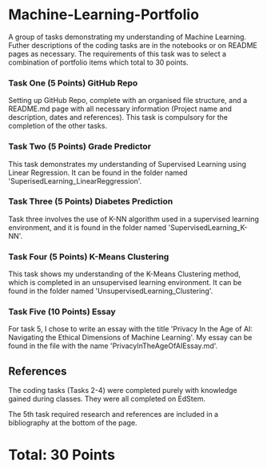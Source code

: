 # Machine-Learning-Portfolio
A group of tasks demonstrating my understanding of Machine Learning. Futher descriptions of the coding tasks are in the notebooks or on README pages as necessary. The requirements of this task was to select a combination of portfolio items which total to 30 points.

### Task One (5 Points) GitHub Repo
Setting up GitHub Repo, complete with an organised file structure, and a README.md page with all necessary information (Project name and description, 
dates and references). This task is compulsory for the completion of the other tasks.

### Task Two (5 Points) Grade Predictor
This task demonstrates my understanding of Supervised Learning using Linear Regression. It can be found in the folder named 'SuperisedLearning_LinearReggression'.

### Task Three (5 Points) Diabetes Prediction
Task three involves the use of K-NN algorithm used in a supervised learning environment, and it is found in the folder named 'SupervisedLearning_K-NN'.

### Task Four (5 Points) K-Means Clustering
This task shows my understanding of the K-Means Clustering method, which is completed in an unsupervised learning environment. It can be found in the folder named 'UnsupervisedLearning_Clustering'.

### Task Five (10 Points) Essay
For task 5, I chose to write an essay with the title 'Privacy In the Age of AI: Navigating the Ethical Dimensions of Machine Learning'. My essay can be found in the file with the name 'PrivacyInTheAgeOfAIEssay.md'.

## References
The coding tasks (Tasks 2-4) were completed purely with knowledge gained during classes. They were all completed on EdStem.

The 5th task required research and references are included in a bibliography at the bottom of the page.


# Total: 30 Points
